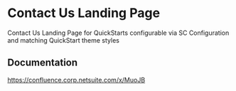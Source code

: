 # Contact Us Landing Page

Contact Us Landing Page for QuickStarts configurable via SC Configuration and matching QuickStart theme styles


## Documentation

https://confluence.corp.netsuite.com/x/MuoJB